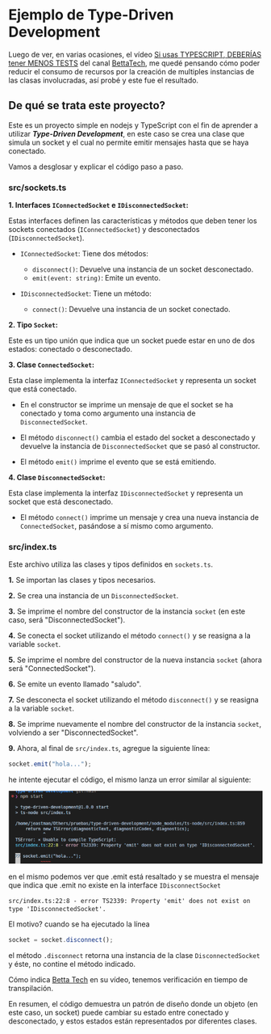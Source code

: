 # Ejemplo de Type-Driven Development

Luego de ver, en varias ocasiones, el vídeo [Si usas TYPESCRIPT, DEBERÍAS tener MENOS TESTS][si usas typescript, deberías tener menos tests] del canal [BettaTech][betta-tech], me quedé pensando cómo poder reducir el consumo de recursos por la creación de multiples instancias de las clasas involucradas, así probé y este fue el resultado.

## De qué se trata este proyecto?

Este es un proyecto simple en nodejs y TypeScript con el fin de aprender a utilizar **_Type-Driven Development_**, en este caso se crea una clase que simula un socket y el cual no permite emitir mensajes hasta que se haya conectado.

Vamos a desglosar y explicar el código paso a paso.

### src/sockets.ts

**1. Interfaces `IConnectedSocket` e `IDisconnectedSocket`:**

Estas interfaces definen las características y métodos que deben tener los sockets conectados (`IConnectedSocket`) y desconectados (`IDisconnectedSocket`).

- `IConnectedSocket`: Tiene dos métodos:

  - `disconnect()`: Devuelve una instancia de un socket desconectado.
  - `emit(event: string)`: Emite un evento.

- `IDisconnectedSocket`: Tiene un método:
  - `connect()`: Devuelve una instancia de un socket conectado.

**2. Tipo `Socket`:**

Este es un tipo unión que indica que un socket puede estar en uno de dos estados: conectado o desconectado.

**3. Clase `ConnectedSocket`:**

Esta clase implementa la interfaz `IConnectedSocket` y representa un socket que está conectado.

- En el constructor se imprime un mensaje de que el socket se ha conectado y toma como argumento una instancia de `DisconnectedSocket`.
- El método `disconnect()` cambia el estado del socket a desconectado y devuelve la instancia de `DisconnectedSocket` que se pasó al constructor.

- El método `emit()` imprime el evento que se está emitiendo.

**4. Clase `DisconnectedSocket`:**

Esta clase implementa la interfaz `IDisconnectedSocket` y representa un socket que está desconectado.

- El método `connect()` imprime un mensaje y crea una nueva instancia de `ConnectedSocket`, pasándose a sí mismo como argumento.

### src/index.ts

Este archivo utiliza las clases y tipos definidos en `sockets.ts`.

**1.** Se importan las clases y tipos necesarios.

**2.** Se crea una instancia de un `DisconnectedSocket`.

**3.** Se imprime el nombre del constructor de la instancia `socket` (en este caso, será "DisconnectedSocket").

**4.** Se conecta el socket utilizando el método `connect()` y se reasigna a la variable `socket`.

**5.** Se imprime el nombre del constructor de la nueva instancia `socket` (ahora será "ConnectedSocket").

**6.** Se emite un evento llamado "saludo".

**7.** Se desconecta el socket utilizando el método `disconnect()` y se reasigna a la variable `socket`.

**8.** Se imprime nuevamente el nombre del constructor de la instancia `socket`, volviendo a ser "DisconnectedSocket".

**9.** Ahora, al final de `src/index.ts`, agregue la siguiente línea:

```ts
socket.emit("hola...");
```

he intente ejecutar el código, el mismo lanza un error similar al siguiente:

<img src="./images//Screenshot from 2023-10-04 20-34-19.png">

en el mismo podemos ver que .emit está resaltado y se muestra el mensaje que indica que .emit no existe en la interface `IDisconnectSocket`

```
src/index.ts:22:8 - error TS2339: Property 'emit' does not exist on type 'IDisconnectedSocket'.
```

El motivo? cuando se ha ejecutado la línea

```ts
socket = socket.disconnect();
```

el método `.disconnect` retorna una instancia de la clase `DisconnectedSocket` y éste, no contine el método indicado.

Cómo indica [Betta Tech][betta-tech] en su vídeo, tenemos verificación en tiempo de transpilación.

En resumen, el código demuestra un patrón de diseño donde un objeto (en este caso, un socket) puede cambiar su estado entre conectado y desconectado, y estos estados están representados por diferentes clases.

[si usas typescript, deberías tener menos tests]: https://www.youtube.com/watch?v=K--Lmy8qUCQ&t=4s
[betta-tech]: https://www.youtube.com/@BettaTech

